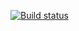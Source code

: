 [![Build status](https://ci.appveyor.com/api/projects/status/00hdy2842q9u6vi7?svg=true)](https://ci.appveyor.com/project/sema301183/pageobject-nbknu)
